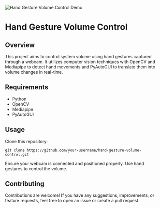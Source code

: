 ![Hand Gesture Volume Control Demo](images/demo.png)


# Hand Gesture Volume Control

## Overview
This project aims to control system volume using hand gestures captured through a webcam. It utilizes computer vision techniques with OpenCV and Mediapipe to detect hand movements and PyAutoGUI to translate them into volume changes in real-time.

## Requirements
- Python
- OpenCV
- Mediapipe
- PyAutoGUI

## Usage
   Clone this repository:
   ```
   git clone https://github.com/your-username/hand-gesture-volume-control.git
   ```
 Ensure your webcam is connected and positioned properly.
 Use hand gestures to control the volume.

## Contributing
Contributions are welcome! If you have any suggestions, improvements, or feature requests, feel free to open an issue or create a pull request.

